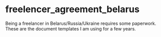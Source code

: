 # freelencer_agreement_belarus
Being a freelancer in Belarus/Russia/Ukraine requires some paperwork. These are the document templates I am using for a few years.
